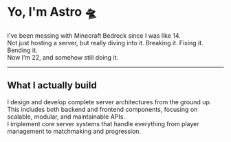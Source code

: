 # Yo, I'm Astro 🛸

I've been messing with Minecraft Bedrock since I was like 14.  
Not just hosting a server, but really diving into it. Breaking it. Fixing it. Bending it.  
Now I’m 22, and somehow still doing it.

---

## What I actually build

I design and develop complete server architectures from the ground up.  
This includes both backend and frontend components, focusing on scalable, modular, and maintainable APIs.  
I implement core server systems that handle everything from player management to matchmaking and progression.
